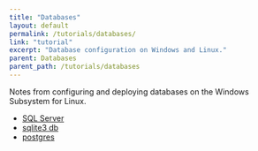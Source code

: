 ```yaml
---
title: "Databases"
layout: default
permalink: /tutorials/databases/
link: "tutorial"
excerpt: "Database configuration on Windows and Linux."
parent: Databases
parent_path: /tutorials/databases
---
```

Notes from configuring and deploying databases on the Windows Subsystem for Linux.

* [SQL Server](sql-server.html)
* [sqlite3 db](sqlite.html)
* [postgres](postgres.html)